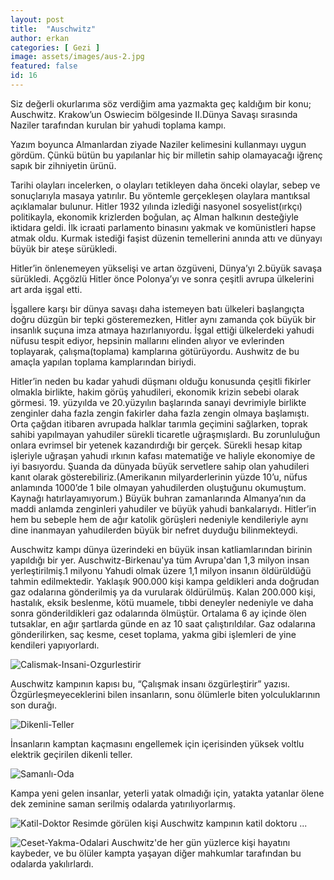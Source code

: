 ```yaml
---
layout: post
title:  "Auschwitz"
author: erkan
categories: [ Gezi ]
image: assets/images/aus-2.jpg
featured: false
id: 16
---
```


Siz değerli okurlarıma söz verdiğim ama yazmakta geç kaldığım bir konu; Auschwitz. Krakow’un Oswiecim bölgesinde II.Dünya Savaşı sırasında Naziler tarafından kurulan bir yahudi toplama kampı.

Yazım boyunca Almanlardan ziyade Naziler kelimesini kullanmayı uygun gördüm. Çünkü bütün bu yapılanlar hiç bir milletin sahip olamayacağı iğrenç sapık bir zihniyetin ürünü. 

Tarihi olayları incelerken, o olayları tetikleyen daha önceki olaylar, sebep ve sonuçlarıyla masaya yatırılır. Bu yöntemle gerçekleşen olaylara mantıksal açıklamalar bulunur. Hitler 1932 yılında izlediği nasyonel sosyelist(ırkçı) politikayla, ekonomik krizlerden boğulan, aç Alman halkının desteğiyle iktidara geldi. İlk icraati parlamento binasını yakmak ve komünistleri hapse atmak oldu. Kurmak istediği faşist düzenin temellerini anında attı ve dünyayı büyük bir ateşe sürükledi.

Hitler’in önlenemeyen yükselişi ve artan özgüveni, Dünya’yı 2.büyük savaşa sürükledi. Açgözlü Hitler önce Polonya’yı ve sonra çeşitli avrupa ülkelerini art arda işgal etti.

İşgallere karşı bir dünya savaşı daha istemeyen batı ülkeleri başlangıçta doğru düzgün bir tepki gösteremezken, Hitler aynı zamanda çok büyük bir insanlık suçuna imza atmaya hazırlanıyordu. İşgal ettiği ülkelerdeki yahudi nüfusu tespit ediyor, hepsinin mallarını elinden alıyor ve evlerinden toplayarak, çalışma(toplama) kamplarına götürüyordu. Aushwitz de bu amaçla yapılan toplama kamplarından biriydi.

Hitler’in neden bu kadar yahudi düşmanı olduğu konusunda çeşitli fikirler olmakla birlikte, hakim görüş yahudileri, ekonomik krizin sebebi olarak görmesi. 19. yüzyılda ve 20.yüzyılın başlarında sanayi devrimiyle birlikte zenginler daha fazla zengin fakirler daha fazla zengin olmaya başlamıştı. Orta çağdan itibaren avrupada halklar tarımla geçimini sağlarken, toprak sahibi yapılmayan yahudiler sürekli ticaretle uğraşmışlardı. Bu zorunluluğun onlara evrimsel bir yetenek kazandırdığı bir gerçek. Sürekli hesap kitap işleriyle uğraşan yahudi ırkının kafası matematiğe ve haliyle ekonomiye de iyi basıyordu. Şuanda da dünyada büyük servetlere sahip olan yahudileri kanıt olarak gösterebiliriz.(Amerikanın milyarderlerinin yüzde 10’u, nüfus anlamında 1000’de 1 bile olmayan yahudilerden oluştuğunu okumuştum. Kaynağı hatırlayamıyorum.) Büyük buhran zamanlarında Almanya’nın da maddi anlamda zenginleri yahudiler ve büyük yahudi bankalarıydı. Hitler’in hem bu sebeple hem de ağır katolik görüşleri nedeniyle kendileriyle aynı dine inanmayan yahudilerden büyük bir nefret duyduğu bilinmekteydi.

Auschwitz kampı dünya üzerindeki en büyük insan katliamlarından birinin yapıldığı bir yer. Auschwitz-Birkenau'ya tüm Avrupa'dan 1,3 milyon insan yerleştirilmiş.1 milyonu Yahudi olmak üzere 1,1 milyon insanın öldürüldüğü tahmin edilmektedir. Yaklaşık 900.000 kişi kampa geldikleri anda doğrudan gaz odalarına gönderilmiş ya da vurularak öldürülmüş. Kalan 200.000 kişi, hastalık, eksik beslenme, kötü muamele, tıbbi deneyler nedeniyle ve daha sonra gönderildikleri gaz odalarında ölmüştür. Ortalama 6 ay içinde ölen tutsaklar, en ağır şartlarda günde en az 10 saat çalıştırıldılar. Gaz odalarına gönderilirken, saç kesme, ceset toplama, yakma gibi işlemleri de yine kendileri yapıyorlardı.

![Calismak-Insani-Ozgurlestirir]()

Auschwitz kampının kapısı bu, “Çalışmak insanı özgürleştirir” yazısı. Özgürleşmeyeceklerini bilen insanların, sonu ölümlerle biten yolculuklarının son durağı.

![Dikenli-Teller]()

İnsanların kamptan kaçmasını engellemek için içerisinden yüksek voltlu elektrik geçirilen dikenli teller.

![Samanlı-Oda]()

Kampa yeni gelen insanlar, yeterli yatak olmadığı için, yatakta yatanlar ölene dek zeminine saman serilmiş odalarda yatırılıyorlarmış.

![Katil-Doktor]()
Resimde görülen kişi Auschwitz kampının katil doktoru ...

![Ceset-Yakma-Odalari]()
Auschwitz'de her gün yüzlerce kişi hayatını kaybeder, ve bu ölüler kampta yaşayan diğer mahkumlar tarafından bu odalarda yakılırlardı.

